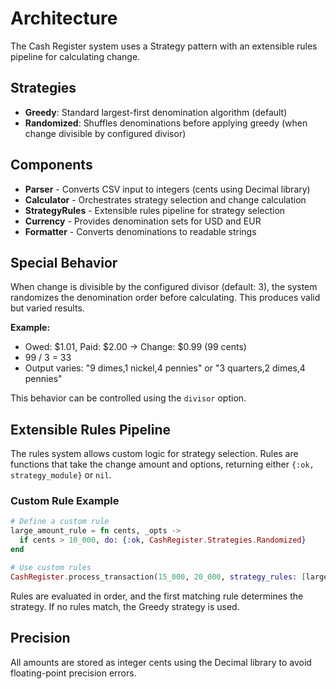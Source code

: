 # Architecture

The Cash Register system uses a Strategy pattern with an extensible rules pipeline for calculating change.

## Strategies

- **Greedy**: Standard largest-first denomination algorithm (default)
- **Randomized**: Shuffles denominations before applying greedy (when change divisible by configured divisor)

## Components

- **Parser** - Converts CSV input to integers (cents using Decimal library)
- **Calculator** - Orchestrates strategy selection and change calculation
- **StrategyRules** - Extensible rules pipeline for strategy selection
- **Currency** - Provides denomination sets for USD and EUR
- **Formatter** - Converts denominations to readable strings

## Special Behavior

When change is divisible by the configured divisor (default: 3), the system randomizes the denomination order before calculating. This produces valid but varied results.

**Example:**

- Owed: $1.01, Paid: $2.00 -> Change: $0.99 (99 cents)
- 99 / 3 = 33
- Output varies: "9 dimes,1 nickel,4 pennies" or "3 quarters,2 dimes,4 pennies"

This behavior can be controlled using the `divisor` option.

## Extensible Rules Pipeline

The rules system allows custom logic for strategy selection. Rules are functions that take the change amount and options, returning either `{:ok, strategy_module}` or `nil`.

### Custom Rule Example

```elixir
# Define a custom rule
large_amount_rule = fn cents, _opts ->
  if cents > 10_000, do: {:ok, CashRegister.Strategies.Randomized}
end

# Use custom rules
CashRegister.process_transaction(15_000, 20_000, strategy_rules: [large_amount_rule])
```

Rules are evaluated in order, and the first matching rule determines the strategy. If no rules match, the Greedy strategy is used.

## Precision

All amounts are stored as integer cents using the Decimal library to avoid floating-point precision errors.
